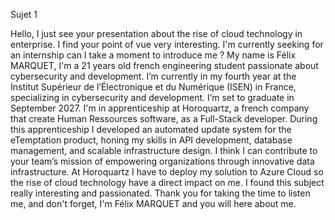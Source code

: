 Sujet 1

Hello,
I just see your presentation about the rise of cloud technology in enterprise. I find your point of vue very interesting. I'm currently seeking for an internship can I take a moment to introduce me ?
My name is Félix MARQUET, I'm a 21 years old french engineering student passionate about cybersecurity and development. 
I’m currently in my fourth year at the Institut Supérieur de l’Électronique et du Numérique (ISEN) in France, specializing in cybersecurity and development. I’m set to graduate in September 2027.
I'm in apprenticeship at Horoquartz, a french company that create Human Ressources software, as a Full-Stack developer. During this apprenticeship I developed an automated update system for the eTemptation product, honing my skills in API development, database management, and scalable infrastructure design.
I think I can contribute to your team’s mission of empowering organizations through innovative data infrastructure. At Horoquartz I have to deploy my solution to Azure Cloud so the rise of cloud technology have a direct impact on me. I found this subject really interesting and passionated.
Thank you for taking the time to listen me, and don't forget, I'm Félix MARQUET and you will here about me.